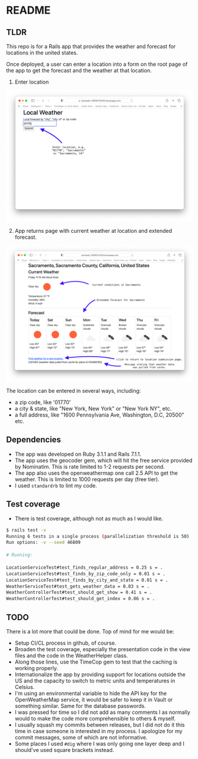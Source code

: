 # README

## TLDR
This repo is for a Rails app that provides the weather and forecast for locations in the united states.

Once deployed, a user can enter a location into a form on the root page of the app to get the forecast and the weather at that location.

1. Enter location

![Index Page](/images/index-page.png)


2. App returns page with current weather at location and extended forecast.

![Index Page](/images/show-page.png)


The location can be entered in several ways, including:
* a zip code, like '01770'
* a city & state, like "New York, New York" or "New York NY", etc.
* a full address, like "1600 Pennsylvania Ave, Washington, D.C, 20500" etc.

## Dependencies
* The app was developed on Ruby 3.1.1 and Rails 7.1.1.
* The app uses the geocoder gem, which will hit the free service provided by Nominatim.  This is rate limited to 1-2 requests per second.
* The app also uses the openweathermap one call 2.5 API to get the weather.  This is limited to 1000 requests per day (free tier).
* I used `standardrb` to lint my code. 


## Test coverage
* There is test coverage, although not as much as I would like.
```bash
$ rails test -v
Running 6 tests in a single process (parallelization threshold is 50)
Run options: -v --seed 46809

# Running:

LocationServiceTest#test_finds_regular_address = 0.25 s = .
LocationServiceTest#test_finds_by_zip_code_only = 0.01 s = .
LocationServiceTest#test_finds_by_city_and_state = 0.01 s = .
WeatherServiceTest#test_gets_weather_data = 0.03 s = .
WeatherControllerTest#test_should_get_show = 0.41 s = .
WeatherControllerTest#test_should_get_index = 0.06 s = .

```

## TODO

There is a lot more that could be done.  Top of mind for me would be:

* Setup CI/CL process in github, of course.
* Broaden the test coverage, especially the presentation code in the view files and the code in the WeatherHelper class.
* Along those lines, use the TimeCop gem to test that the caching is working properly.
* Internationalize the app by providing support for locations outside the US and the capacity to switch to metric units and temperatures in Celsius.
* I'm using an environmental variable to hide the API key for the OpenWeatherMap service, it would be safer to keep it in Vault or something similar.  Same for the database passwords.
* I was pressed for time so I did not add as many comments I as normally would to make the code more comprehensible to others & myself.
* I usually squash my commits between releases, but I did not do it this time in case someone is interested in my process.  I apologize for my commit messages, some of which are not informative.
* Some places I used `#dig` where I was only going one layer deep and I should've used square brackets instead.